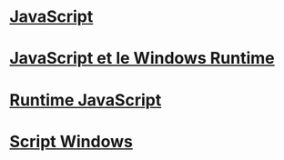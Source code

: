 # [JavaScript](javascript\TOC.md)
# [JavaScript et le Windows Runtime](jswinrt\TOC.md)
# [Runtime JavaScript](chakra-hosting\TOC.md)
# [Script Windows](winscript\TOC.md)
